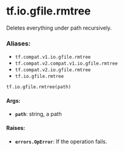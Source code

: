 <div itemscope itemtype="http://developers.google.com/ReferenceObject">
<meta itemprop="name" content="tf.io.gfile.rmtree" />
<meta itemprop="path" content="Stable" />
</div>

# tf.io.gfile.rmtree

Deletes everything under path recursively.

### Aliases:

* `tf.compat.v1.io.gfile.rmtree`
* `tf.compat.v2.compat.v1.io.gfile.rmtree`
* `tf.compat.v2.io.gfile.rmtree`
* `tf.io.gfile.rmtree`

``` python
tf.io.gfile.rmtree(path)
```

<!-- Placeholder for "Used in" -->


#### Args:


* <b>`path`</b>: string, a path


#### Raises:


* <b>`errors.OpError`</b>: If the operation fails.